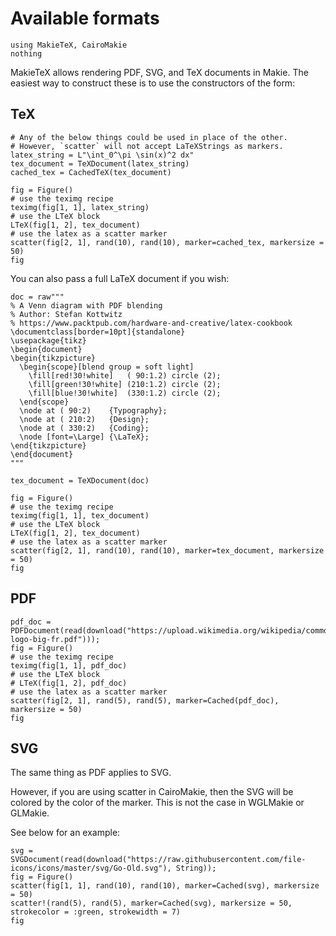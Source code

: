 # Available formats

```@eval main
using MakieTeX, CairoMakie
nothing
```

MakieTeX allows rendering PDF, SVG, and TeX documents in Makie.  The easiest way to construct these is to use the constructors of the form:

## TeX

```@example main
# Any of the below things could be used in place of the other.
# However, `scatter` will not accept LaTeXStrings as markers.
latex_string = L"\int_0^\pi \sin(x)^2 dx"
tex_document = TeXDocument(latex_string)
cached_tex = CachedTeX(tex_document)

fig = Figure()
# use the teximg recipe
teximg(fig[1, 1], latex_string)
# use the LTeX block
LTeX(fig[1, 2], tex_document)
# use the latex as a scatter marker
scatter(fig[2, 1], rand(10), rand(10), marker=cached_tex, markersize = 50)
fig
```

You can also pass a full LaTeX document if you wish:
```@example main
doc = raw"""
% A Venn diagram with PDF blending
% Author: Stefan Kottwitz
% https://www.packtpub.com/hardware-and-creative/latex-cookbook
\documentclass[border=10pt]{standalone}
\usepackage{tikz}
\begin{document}
\begin{tikzpicture}
  \begin{scope}[blend group = soft light]
    \fill[red!30!white]   ( 90:1.2) circle (2);
    \fill[green!30!white] (210:1.2) circle (2);
    \fill[blue!30!white]  (330:1.2) circle (2);
  \end{scope}
  \node at ( 90:2)    {Typography};
  \node at ( 210:2)   {Design};
  \node at ( 330:2)   {Coding};
  \node [font=\Large] {\LaTeX};
\end{tikzpicture}
\end{document}
"""

tex_document = TeXDocument(doc)

fig = Figure()
# use the teximg recipe
teximg(fig[1, 1], tex_document)
# use the LTeX block
LTeX(fig[1, 2], tex_document)
# use the latex as a scatter marker
scatter(fig[2, 1], rand(10), rand(10), marker=tex_document, markersize = 50)
fig
```

## PDF

```@example main
pdf_doc = PDFDocument(read(download("https://upload.wikimedia.org/wikipedia/commons/0/05/Wikipedia-logo-big-fr.pdf")));
fig = Figure()
# use the teximg recipe
teximg(fig[1, 1], pdf_doc)
# use the LTeX block
# LTeX(fig[1, 2], pdf_doc)
# use the latex as a scatter marker
scatter(fig[2, 1], rand(5), rand(5), marker=Cached(pdf_doc), markersize = 50)
fig
```

## SVG

The same thing as PDF applies to SVG.

However, if you are using scatter in CairoMakie, then the SVG will be colored by the color of the marker.  This is not the case in WGLMakie or GLMakie.

See below for an example:
```@example main
svg = SVGDocument(read(download("https://raw.githubusercontent.com/file-icons/icons/master/svg/Go-Old.svg"), String));
fig = Figure()
scatter(fig[1, 1], rand(10), rand(10), marker=Cached(svg), markersize = 50)
scatter!(rand(5), rand(5), marker=Cached(svg), markersize = 50, strokecolor = :green, strokewidth = 7)
fig
```

